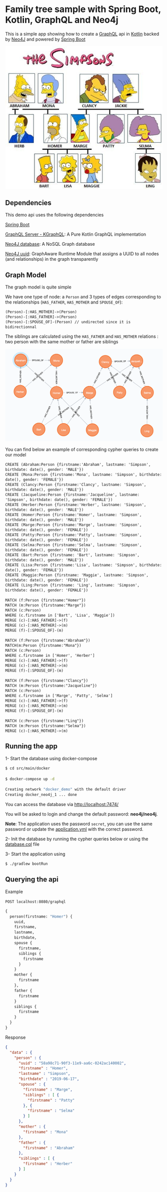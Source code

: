# Family tree sample with Spring Boot, Kotlin, GraphQL and Neo4j

This is a simple app showing how to create a [GraphQL](https://graphql.org/) api in [Kotlin](https://kotlinlang.org/) backed by [Neo4J](https://neo4j.com/developer/?ref=home-2) and powered by [Spring Boot](https://spring.io/projects/spring-boot)

![The simpsons](simpsons.png)

## Dependencies

This demo api uses the following dependencies

[Spring Boot](https://spring.io/projects/spring-boot#overview)

[GraphQL Server - KGraphQL](https://github.com/pgutkowski/KGraphQL): A Pure Kotlin GraphQL implementation

[Neo4J database](https://neo4j.com/developer/?ref=home-2): A NoSQL Graph database

[Neo4J uuid](https://github.com/graphaware/neo4j-uuid): GraphAware Runtime Module that assigns a UUID to all nodes (and relationships) in the graph transparently

## Graph Model

The graph model is quite simple

We have one type of node: a `Person` and 3 types of edges corresponding to the relationships (`HAS_FATHER`, `HAS_MOTHER` and `SPOUSE_OF`):

```
(Person)-[:HAS_MOTHER]->(Person)
(Person)-[:HAS_FATHER]->(Person)
(Person)-[:SPOUSE_OF]-(Person) // undirected since it is bidirectionnal
```
The siblings are calculated using the `HAS_FATHER` and `HAS_MOTHER` relations : two person with the same mother or father are siblings

![Graph model](graph-model.png)

You can find below an example of corresponding cypher queries to create our model

```cql
CREATE (Abraham:Person {firstname:'Abraham', lastname: 'Simpson', birthdate: date(), gender: 'MALE'})
CREATE (Mona:Person {firstname:'Mona', lastname: 'Simpson', birthdate: date(), gender: 'FEMALE'})
CREATE (Clancy:Person {firstname:'Clancy', lastname: 'Simpson', birthdate: date(), gender: 'MALE'})
CREATE (Jacqueline:Person {firstname:'Jacqueline', lastname: 'Simpson', birthdate: date(), gender: 'FEMALE'})
CREATE (Herber:Person {firstname:'Herber', lastname: 'Simpson', birthdate: date(), gender: 'MALE'})
CREATE (Homer:Person {firstname:'Homer', lastname: 'Simpson', birthdate: date(), gender: 'MALE'})
CREATE (Marge:Person {firstname:'Marge', lastname: 'Simpson', birthdate: date(), gender: 'FEMALE'})
CREATE (Patty:Person {firstname:'Patty', lastname: 'Simpson', birthdate: date(), gender: 'FEMALE'})
CREATE (Selma:Person {firstname:'Selma', lastname: 'Simpson', birthdate: date(), gender: 'FEMALE'})
CREATE (Bart:Person {firstname: 'Bart', lastname: 'Simpson', birthdate: date(), gender: 'MALE'})
CREATE (Lisa:Person {firstname:'Lisa', lastname: 'Simpson', birthdate: date(), gender: 'FEMALE'})
CREATE (Maggie:Person {firstname: 'Maggie', lastname: 'Simpson', birthdate: date(), gender: 'FEMALE'})
CREATE (Ling:Person {firstname: 'Ling', lastname: 'Simpson', birthdate: date(), gender: 'FEMALE'})

MATCH (f:Person {firstname:"Homer"})
MATCH (m:Person {firstname:"Marge"})
MATCH (c:Person)
WHERE (c.firstname in ['Bart', 'Lisa', 'Maggie'])
MERGE (c)-[:HAS_FATHER]->(f)
MERGE (c)-[:HAS_MOTHER]->(m)
MERGE (f)-[:SPOUSE_OF]-(m)

MATCH (f:Person {firstname:"Abraham"})
MATCH(m:Person {firstname:"Mona"})
MATCH (c:Person)
WHERE c.firstname in ['Homer', 'Herber']
MERGE (c)-[:HAS_FATHER]->(f)
MERGE (c)-[:HAS_MOTHER]->(m)
MERGE (f)-[:SPOUSE_OF]-(m)

MATCH (f:Person {firstname:"Clancy"})
MATCH (m:Person {firstname:"Jacqueline"})
MATCH (c:Person)
WHERE c.firstname in ['Marge', 'Patty', 'Selma']
MERGE (c)-[:HAS_FATHER]->(f)
MERGE (c)-[:HAS_MOTHER]->(m)
MERGE (f)-[:SPOUSE_OF]-(m)

MATCH (c:Person {firstname:"Ling"})
MATCH (m:Person {firstname:"Selma"})
MERGE (c)-[:HAS_MOTHER]->(m)
```

## Running the app

1- Start the database using docker-compose 

```bash
$ cd src/main/docker

$ docker-compose up -d

Creating network "docker_demo" with the default driver
Creating docker_neo4j_1 ... done
```

You can access the database via [http://localhost:7474/](http://localhost:7474/)

You will be asked to login and change the default password: **neo4j/neo4j**.

**Note**: The application uses the password `secret`, you can use the same password or update the [application.yml](./src/main/resources/config/application.yml) with the correct password.

2- Init the database by running the cypher queries below or using the [database.cql](./database.cql) file

3- Start the application using

```bash
$ ./gradlew bootRun
```

## Querying the api

Example

`POST localhost:8080/graphql` 

```graphql
{
  person(firstname: "Homer") {
	uuid,
	firstname,
	lastname,
	birthdate,
	spouse {
	  firstname,
	  siblings {
		firstname
	  }
	}
	mother {
      firstname
	},
	father {
	  firstname
	}
	siblings {
	  firstname
	}
  }
}
```

Response 

```json
{
  "data" : {
    "person" : {
      "uuid" : "58a98c71-90f3-11e9-aa6c-0242ac140002",
      "firstname" : "Homer",
      "lastname" : "Simpson",
      "birthdate" : "2019-06-17",
      "spouse" : {
        "firstname" : "Marge",
        "siblings" : [ {
          "firstname" : "Patty"
        }, {
          "firstname" : "Selma"
        } ]
      },
      "mother" : {
        "firstname" : "Mona"
      },
      "father" : {
        "firstname" : "Abraham"
      },
      "siblings" : [ {
        "firstname" : "Herber"
      } ]
    }
  }
}
```